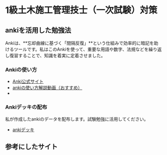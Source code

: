 # 1級土木施工管理技士（一次試験）対策


## ankiを活用した勉強法
Ankiは、**忘却曲線に基づく「間隔反復」**という仕組みで効率的に暗記を助けるツールです。私はこのAnkiを使って、重要な用語や数字、法規などを繰り返し復習することで、知識を着実に定着させました。<br>

### Ankiの使い方

- [Anki公式サイト](https://apps.ankiweb.net/) <br>
- [ankiの使い方解説動画（おすすめ）](https://www.youtube.com/watch?v=IMyxvPyqCd8&vl=ja) <br>
- 

### Ankiデッキの配布
私が作成したankiのデータを配布します。試験勉強に活用してください。
- [ankiデッキ](./1kyu_sekokan.apkg)

## 参考にしたサイト



